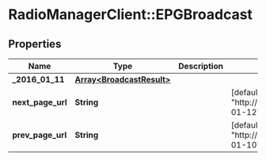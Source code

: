 # RadioManagerClient::EPGBroadcast

## Properties
Name | Type | Description | Notes
------------ | ------------- | ------------- | -------------
**_2016_01_11** | [**Array&lt;BroadcastResult&gt;**](BroadcastResult.md) |  | 
**next_page_url** | **String** |  | [default to &quot;http://radiomanager/pb/api/v1/broadcasts/epg/{identifier}/2016-01-12&quot;]
**prev_page_url** | **String** |  | [default to &quot;http://radiomanager/pb/api/v1/broadcasts/epg/{identifier}/2016-01-10&quot;]


